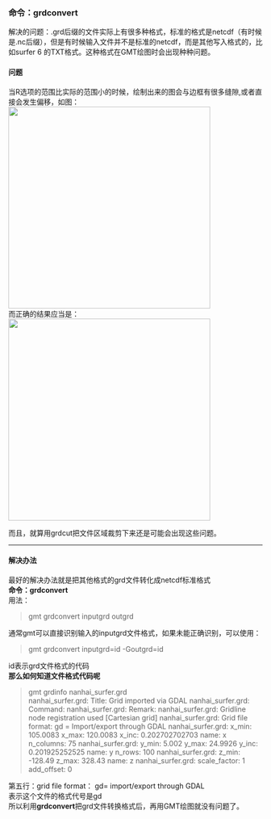 ### 命令：grdconvert
解决的问题：.grd后缀的文件实际上有很多种格式，标准的格式是netcdf（有时候是.nc后缀），但是有时候输入文件并不是标准的netcdf，而是其他写入格式的，比如surfer 6 的TXT格式。这种格式在GMT绘图时会出现种种问题。  
#### 问题
当R选项的范围比实际的范围小的时候，绘制出来的图会与边框有很多缝隙,或者直接会发生偏移，如图：
<img src="https://github.com/zhongpenggeo/GMT_demo/blob/master/GMT_picture/nanhai_surfer.jpg" width="400">  
而正确的结果应当是：  
<img src="https://github.com/zhongpenggeo/GMT_demo/blob/master/GMT_picture/nanhai_netcdf.jpg" width="400">  

而且，就算用grdcut把文件区域裁剪下来还是可能会出现这些问题。

---
#### 解决办法
最好的解决办法就是把其他格式的grd文件转化成netcdf标准格式  
**命令：grdconvert**  
用法：
> gmt grdconvert inputgrd outgrd

通常gmt可以直接识别输入的inputgrd文件格式，如果未能正确识别，可以使用：  
> gmt grdconvert inputgrd=id -Goutgrd=id 

id表示grd文件格式的代码   
**那么如何知道文件格式代码呢**  
> gmt grdinfo nanhai_surfer.grd  
nanhai_surfer.grd: Title: Grid imported via GDAL                                                                        nanhai_surfer.grd: Command:                                                                                             nanhai_surfer.grd: Remark:                                                                                              nanhai_surfer.grd: Gridline node registration used [Cartesian grid]                                                     nanhai_surfer.grd: Grid file format: gd = Import/export through GDAL                                                    nanhai_surfer.grd: x_min: 105.0083 x_max: 120.0083 x_inc: 0.202702702703 name: x n_columns: 75                          nanhai_surfer.grd: y_min: 5.002 y_max: 24.9926 y_inc: 0.201925252525 name: y n_rows: 100                                nanhai_surfer.grd: z_min: -128.49 z_max: 328.43 name: z                                                                 nanhai_surfer.grd: scale_factor: 1 add_offset: 0 

第五行：grid file format： gd= import/export through GDAL  
表示这个文件的格式代号是gd  
所以利用**grdconvert**把grd文件转换格式后，再用GMT绘图就没有问题了。

